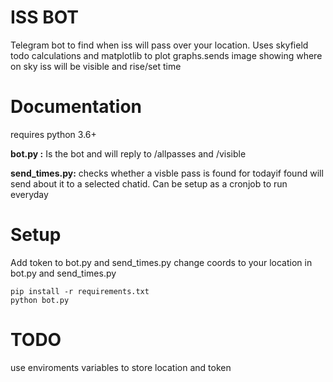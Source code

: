  
# ISS BOT
Telegram bot to find when iss will pass over your location. Uses skyfield todo calculations and matplotlib to plot graphs.sends image showing where on sky iss will be visible and rise/set time

# Documentation
requires python 3.6+

**bot.py :** Is the bot and will reply to /allpasses and /visible

**send_times.py:** checks whether a visble pass is found for todayif found will send about it to a selected chatid. Can be setup as a cronjob to run everyday 



# Setup

Add token  to bot.py and send_times.py
change coords to your location in bot.py and send_times.py

```
pip install -r requirements.txt
python bot.py

```


# TODO
use enviroments variables to store location and token 
